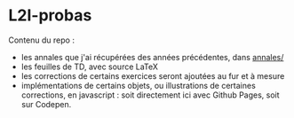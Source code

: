 L2I-probas
==========

Contenu du repo :

- les annales que j'ai récupérées des années précédentes, dans [annales/](https://github.com/dmegy/L2I-probas/tree/main/annales)
- les feuilles de TD, avec source LaTeX
- les corrections de certains exercices seront ajoutées au fur et à mesure
- implémentations de certains objets, ou illustrations de certaines corrections, en javascript : soit directement ici avec Github Pages, soit sur Codepen.


